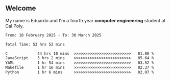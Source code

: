 ## Welcome

 My name is Eduardo and I'm a fourth year **computer engineering** student at Cal Poly.

<!--START_SECTION:waka-->

```txt
From: 18 February 2025 - To: 30 March 2025

Total Time: 53 hrs 52 mins

C             44 hrs 10 mins  >>>>>>>>>>>>>>>>>>>>>>>>>   81.88 %
JavaScript    3 hrs 2 mins    >>>>>>>>>>>>>>>>>>>>>>>>>   05.64 %
YAML          1 hr 54 mins    >>>>>>>>>>>>>>>>>>>>>>>>>   03.52 %
Makefile      1 hr 16 mins    >>>>>>>>>>>>>>>>>>>>>>>>>   02.37 %
Python        1 hr 6 mins     >>>>>>>>>>>>>>>>>>>>>>>>>   02.07 %
```

<!--END_SECTION:waka-->

<!--
**lalog12/lalog12** is a ✨ _special_ ✨ repository because its `README.md` (this file) appears on your GitHub profile.

Here are some ideas to get you started:

- 🔭 I’m currently working on ...
- 🌱 I’m currently learning ...
- 👯 I’m looking to collaborate on ...
- 🤔 I’m looking for help with ...
- 💬 Ask me about ...
- 📫 How to reach me: ...
- 😄 Pronouns: ...
- ⚡ Fun fact: ...
-->
